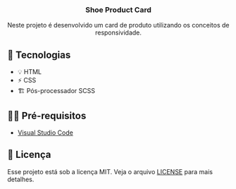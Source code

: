 
<h3 align="center">
  Shoe Product Card
</h3>

<p align="center">Neste projeto é desenvolvido um card de produto utilizando os conceitos de responsividade.</p>

## 🚀 Tecnologias

- 💡 HTML
- ⚡ CSS 
- 🏗 Pós-processador SCSS

## ✋🏻 Pré-requisitos

- [Visual Studio Code](https://code.visualstudio.com/)

## 📝 Licença

Esse projeto está sob a licença MIT. Veja o arquivo [LICENSE](LICENSE.md) para mais detalhes.

